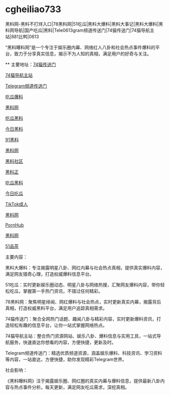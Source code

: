 # cgheiliao733
黑料网-黑料不打烊入口|78黑料网|51吃瓜|黑料大爆料|黑料大事记|黑料大爆料|黑料网导航|国产吃瓜|黑料|Tele0613gram频道传送门|74猫传送门|74猫导航主站|881比鸭|0613

“黑料曝料网”是一个专注于娱乐圈内幕、网络红人八卦和社会热点事件爆料的平台，致力于分享真实信息，揭示不为人知的真相，满足用户的好奇与关注。

** 主要地址：<a href="https://74mao.com/">74猫传送门</a>

<a href="https://74mao.com/">74猫导航主站</a>

<a href="https://74mao.com/">Telegram频道传送门</a>

<a href="https://chiguabaoliao01.pages.dev/">吃瓜爆料</a>

<a href="https://heiliaowangdu.pages.dev/">黑料网</a>

<a href="https://wangbaochiguahei.pages.dev/">吃瓜黑料</a>

<a href="https://jinriheiliao99.pages.dev/">今日黑料</a>

<a href="https://91heiliaobaoliao.pages.dev/">91黑料</a>

<a href="https://heiliaowangjinri2.pages.dev/">黑料网</a>

<a href="https://shouyeheiliaoshe.pages.dev/">黑料社区</a>

<a href="https://heiliaozhengnengliang-99.pages.dev/">黑料正</a>

<a href="https://chiguaheiliao01.pages.dev/">吃瓜黑料</a>

<a href="https://heiliaochuansong01.pages.dev/">今日吃瓜</a>

<a href="https://tiktokchengren01.pages.dev/">TikTok成人</a>

<a href="https://heiliaowangjin01.pages.dev/">黑料网</a>

<a href="https://pornhubzuixin.pages.dev/">PornHub</a>

<a href="https://haijiaoshequzui.pages.dev/">黑料网</a>

<a href="https://51pinchazui.pages.dev/">51品茶</a>

主要内容：

黑料大爆料：专注揭露明星八卦、网红内幕与社会热点真相，提供真实爆料内容，满足网友猎奇心理，打造权威爆料信息平台。

51吃瓜：实时更新娱乐圈动态、明星八卦与网络热搜，汇聚网友爆料内容，带你轻松吃瓜，掌握第一手热门资讯，不错过任何精彩。

78黑料网：聚焦明星绯闻、网红爆料与社会热点，实时更新真实内幕，揭露背后真相，打造权威黑料平台，满足用户追踪真相需求。

74猫传送门：聚合全网热门话题、趣闻八卦与精彩内容，实时更新爆料资讯，打造轻松有趣的信息平台，让你一站式掌握网络热点。

74猫导航主站：整合热门资源网站、娱乐八卦、爆料信息与实用工具，一站式导航服务，快速直达你想看的内容，方便快捷，更新及时。

Telegram频道传送门：精选优质频道资源，涵盖娱乐爆料、科技资讯、学习资料等内容，一站直达，方便快捷，助你发现精彩Telegram世界。

社会影响：

《黑料曝料网》注于揭露娱乐圈、网红圈的真实内幕与爆料信息，提供最新八卦内容与热点事件分析。每天更新，满足网友吃瓜需求，深挖真相。
